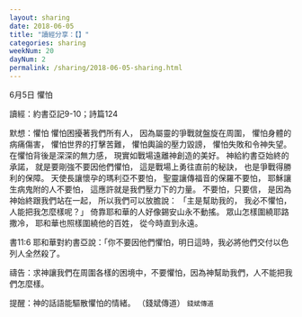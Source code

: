 ```yaml
---
layout: sharing
date: 2018-06-05
title: "讀經分享：【】"
categories: sharing
weekNum: 20
dayNum: 2
permalink: /sharing/2018-06-05-sharing.html
---
```

6月5日 懼怕

讀經：約書亞記9-10；詩篇124

默想：懼怕
懼怕困擾著我們所有人，
因為屬靈的爭戰就盤旋在周圍，
懼怕身體的病痛傷害，
懼怕世界的打擊苦難，
懼怕輿論的壓力毀謗，
懼怕失敗和令神失望。
在懼怕背後是深深的無力感，
現實如戰場遠離神創造的美好。
神給約書亞始終的承諾，
就是要剛強不要因他們懼怕，
這是戰場上勇往直前的秘訣，
也是爭戰得勝利的保障。
天使長讓懷孕的瑪利亞不要怕，
聖靈讓傳福音的保羅不要怕，
耶穌讓生病鬼附的人不要怕，
這應許就是我們壓力下的力量。
不要怕，只要信，
是因為神始終跟我們站在一起，
所以我們可以放膽說：
「主是幫助我的，
我必不懼怕，
人能把我怎麼樣呢？」
倚靠耶和華的人好像錫安山永不動搖。
眾山怎樣圍繞耶路撒冷，
耶和華也照樣圍繞他的百姓，
從今時直到永遠。

書11:6 耶和華對約書亞說：「你不要因他們懼怕，明日這時，我必將他們交付以色列人全然殺了。

禱告：求神讓我們在周圍各樣的困境中，不要懼怕，因為神幫助我們，人不能把我們怎麼樣。

提醒：神的話語能驅散懼怕的情緒。
（錢斌傳道）
`錢斌傳道`
